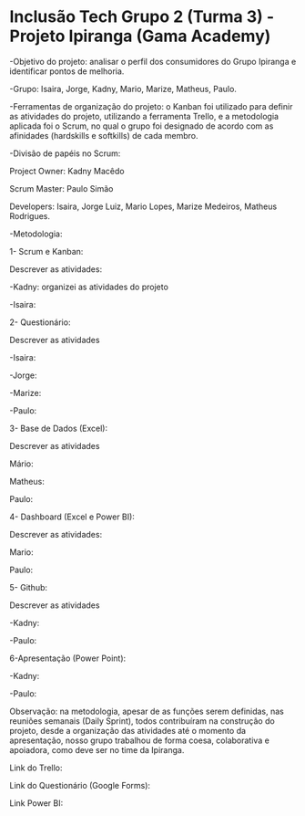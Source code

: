 # Inclusão Tech Grupo 2 (Turma 3) - Projeto Ipiranga (Gama Academy)

-Objetivo do projeto: analisar o perfil dos consumidores do Grupo Ipiranga e identificar pontos de melhoria.

-Grupo: Isaira, Jorge, Kadny, Mario, Marize, Matheus, Paulo. 

-Ferramentas de organização do projeto: o Kanban foi utilizado para definir as atividades do projeto, utilizando a ferramenta Trello, e a metodologia aplicada foi o Scrum, no qual o grupo foi designado de acordo com as afinidades (hardskills e softkills) de cada membro.

-Divisão de papéis no Scrum:

Project Owner: Kadny Macêdo

Scrum Master: Paulo Simão

Developers: Isaira, Jorge Luiz, Mario Lopes, Marize Medeiros, Matheus Rodrigues.

-Metodologia: 

1- Scrum e Kanban: 

Descrever as atividades:

-Kadny: organizei as atividades do projeto

-Isaira:

2- Questionário:

Descrever as atividades

-Isaira: 

-Jorge:

-Marize:

-Paulo: 


3- Base de Dados (Excel):

Descrever as atividades

Mário:

Matheus:

Paulo:


4- Dashboard (Excel e Power BI):

Descrever as atividades:

Mario:

Paulo:

5- Github: 

Descrever as atividades

-Kadny:

-Paulo:

6-Apresentação (Power Point):

-Kadny:

-Paulo:

Observação: na metodologia, apesar de as funções serem definidas, nas reuniões semanais (Daily Sprint), todos contribuíram na construção do projeto, desde a organização das atividades até o momento da apresentação, nosso grupo trabalhou de forma coesa, colaborativa e apoiadora, como deve ser no time da Ipiranga. 

Link do Trello:

Link do Questionário (Google Forms):

Link Power BI:

